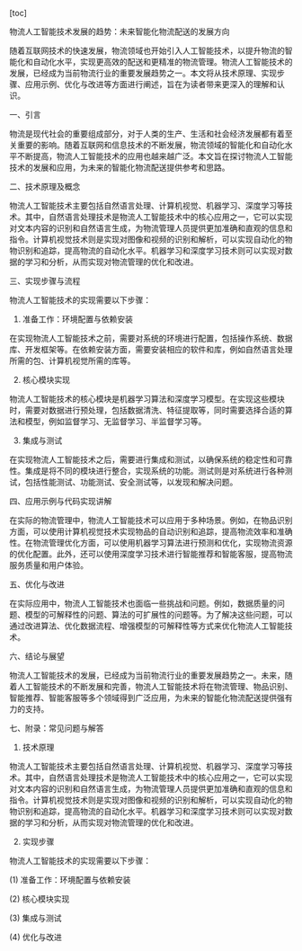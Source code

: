 
[toc]                    
                
                
物流人工智能技术发展的趋势：未来智能化物流配送的发展方向

随着互联网技术的快速发展，物流领域也开始引入人工智能技术，以提升物流的智能化和自动化水平，实现更高效的配送和更精准的物流管理。物流人工智能技术的发展，已经成为当前物流行业的重要发展趋势之一。本文将从技术原理、实现步骤、应用示例、优化与改进等方面进行阐述，旨在为读者带来更深入的理解和认识。

一、引言

物流是现代社会的重要组成部分，对于人类的生产、生活和社会经济发展都有着至关重要的影响。随着互联网和信息技术的不断发展，物流领域的智能化和自动化水平不断提高，物流人工智能技术的应用也越来越广泛。本文旨在探讨物流人工智能技术的发展和应用，为未来的智能化物流配送提供参考和思路。

二、技术原理及概念

物流人工智能技术主要包括自然语言处理、计算机视觉、机器学习、深度学习等技术。其中，自然语言处理技术是物流人工智能技术中的核心应用之一，它可以实现对文本内容的识别和自然语言生成，为物流管理人员提供更加准确和直观的信息和指令。计算机视觉技术则是实现对图像和视频的识别和解析，可以实现自动化的物物识别和追踪，提高物流的自动化水平。机器学习和深度学习技术则可以实现对数据的学习和分析，从而实现对物流管理的优化和改进。

三、实现步骤与流程

物流人工智能技术的实现需要以下步骤：

1. 准备工作：环境配置与依赖安装

在实现物流人工智能技术之前，需要对系统的环境进行配置，包括操作系统、数据库、开发框架等。在依赖安装方面，需要安装相应的软件和库，例如自然语言处理所需的包、计算机视觉所需的库等。

2. 核心模块实现

物流人工智能技术的核心模块是机器学习算法和深度学习模型。在实现这些模块时，需要对数据进行预处理，包括数据清洗、特征提取等，同时需要选择合适的算法和模型，例如监督学习、无监督学习、半监督学习等。

3. 集成与测试

在实现物流人工智能技术之后，需要进行集成和测试，以确保系统的稳定性和可靠性。集成是将不同的模块进行整合，实现系统的功能。测试则是对系统进行各种测试，包括性能测试、功能测试、安全测试等，以发现和解决问题。

四、应用示例与代码实现讲解

在实际的物流管理中，物流人工智能技术可以应用于多种场景。例如，在物品识别方面，可以使用计算机视觉技术实现物品的自动识别和追踪，提高物流效率和准确性。在物流管理优化方面，可以使用机器学习算法进行预测和优化，实现物流资源的优化配置。此外，还可以使用深度学习技术进行智能推荐和智能客服，提高物流服务质量和用户体验。

五、优化与改进

在实际应用中，物流人工智能技术也面临一些挑战和问题。例如，数据质量的问题、模型的可解释性的问题、算法的可扩展性的问题等。为了解决这些问题，可以通过改进算法、优化数据流程、增强模型的可解释性等方式来优化物流人工智能技术。

六、结论与展望

物流人工智能技术的发展，已经成为当前物流行业的重要发展趋势之一。未来，随着人工智能技术的不断发展和完善，物流人工智能技术将在物流管理、物品识别、智能推荐、智能客服等多个领域得到广泛应用，为未来的智能化物流配送提供强有力的支持。

七、附录：常见问题与解答

1. 技术原理

物流人工智能技术主要包括自然语言处理、计算机视觉、机器学习、深度学习等技术。其中，自然语言处理技术是物流人工智能技术中的核心应用之一，它可以实现对文本内容的识别和自然语言生成，为物流管理人员提供更加准确和直观的信息和指令。计算机视觉技术则是实现对图像和视频的识别和解析，可以实现自动化的物物识别和追踪，提高物流的自动化水平。机器学习和深度学习技术则可以实现对数据的学习和分析，从而实现对物流管理的优化和改进。

2. 实现步骤

物流人工智能技术的实现需要以下步骤：

(1) 准备工作：环境配置与依赖安装

(2) 核心模块实现

(3) 集成与测试

(4) 优化与改进

